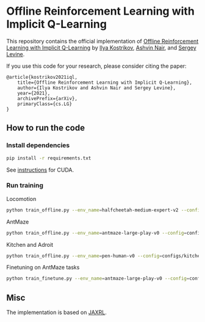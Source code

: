 # Offline Reinforcement Learning with Implicit Q-Learning

This repository contains the official implementation of [Offline Reinforcement Learning with Implicit Q-Learning](https://arxiv.org/abs/2110.06169) by [Ilya Kostrikov](https://kostrikov.xyz), [Ashvin Nair](https://ashvin.me/), and [Sergey Levine](https://people.eecs.berkeley.edu/~svlevine/).

If you use this code for your research, please consider citing the paper:
```
@article{kostrikov2021iql,
    title={Offline Reinforcement Learning with Implicit Q-Learning},
    author={Ilya Kostrikov and Ashvin Nair and Sergey Levine},
    year={2021},
    archivePrefix={arXiv},
    primaryClass={cs.LG}
}
```

## How to run the code

### Install dependencies

```bash
pip install -r requirements.txt
```

See [instructions](https://github.com/google/jax#pip-installation-gpu-cuda) for CUDA.

### Run training

Locomotion
```bash
python train_offline.py --env_name=halfcheetah-medium-expert-v2 --config=configs/mujoco_config.py
```

AntMaze
```bash
python train_offline.py --env_name=antmaze-large-play-v0 --config=configs/antmaze_config.py --eval_episodes=100 --eval_interval=100000
```

Kitchen and Adroit
```bash
python train_offline.py --env_name=pen-human-v0 --config=configs/kitchen_config.py
```

Finetuning on AntMaze tasks
```bash
python train_finetune.py --env_name=antmaze-large-play-v0 --config=configs/antmaze_finetune_config.py --eval_episodes=100 --eval_interval=100000 --replay_buffer_size 2000000
```

## Misc
The implementation is based on [JAXRL](https://github.com/ikostrikov/jaxrl).
